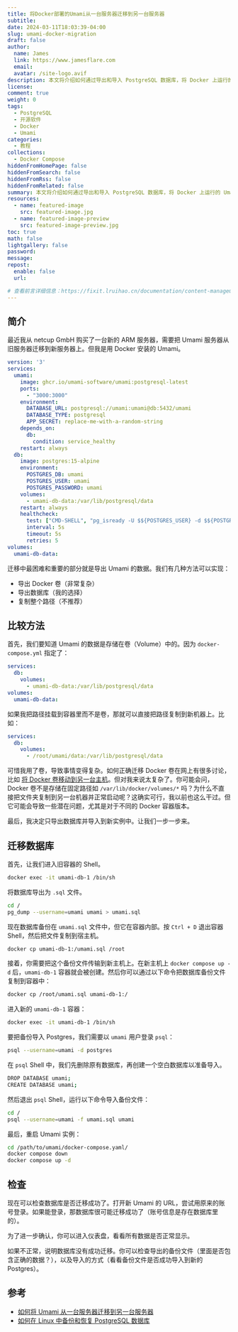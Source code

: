 ```yaml
---
title: 将Docker部署的Umami从一台服务器迁移到另一台服务器
subtitle:
date: 2024-03-11T18:03:39-04:00
slug: umami-docker-migration
draft: false
author:
  name: James
  link: https://www.jamesflare.com
  email:
  avatar: /site-logo.avif
description: 本文将介绍如何通过导出和导入 PostgreSQL 数据库，将 Docker 上运行的 Umami 服务器从一台机器迁移到另一台机器，确保在保留所有关键数据的同时实现平稳过渡。
license:
comment: true
weight: 0
tags:
  - PostgreSQL
  - 开源软件
  - Docker
  - Umami
categories:
  - 教程
collections:
  - Docker Compose
hiddenFromHomePage: false
hiddenFromSearch: false
hiddenFromRss: false
hiddenFromRelated: false
summary: 本文将介绍如何通过导出和导入 PostgreSQL 数据库，将 Docker 上运行的 Umami 服务器从一台机器迁移到另一台机器，确保在保留所有关键数据的同时实现平稳过渡。
resources:
  - name: featured-image
    src: featured-image.jpg
  - name: featured-image-preview
    src: featured-image-preview.jpg
toc: true
math: false
lightgallery: false
password:
message:
repost:
  enable: false
  url:

# 查看前言详细信息：https://fixit.lruihao.cn/documentation/content-management/introduction/#front-matter
---
```


<!--more-->

## 简介

最近我从 netcup GmbH 购买了一台新的 ARM 服务器，需要把 Umami 服务器从旧服务器迁移到新服务器上。但我是用 Docker 安装的 Umami。

```yaml
version: '3'
services:
  umami:
    image: ghcr.io/umami-software/umami:postgresql-latest
    ports:
      - "3000:3000"
    environment:
      DATABASE_URL: postgresql://umami:umami@db:5432/umami
      DATABASE_TYPE: postgresql
      APP_SECRET: replace-me-with-a-random-string
    depends_on:
      db:
        condition: service_healthy
    restart: always
  db:
    image: postgres:15-alpine
    environment:
      POSTGRES_DB: umami
      POSTGRES_USER: umami
      POSTGRES_PASSWORD: umami
    volumes:
      - umami-db-data:/var/lib/postgresql/data
    restart: always
    healthcheck:
      test: ["CMD-SHELL", "pg_isready -U $${POSTGRES_USER} -d $${POSTGRES_DB}"]
      interval: 5s
      timeout: 5s
      retries: 5
volumes:
  umami-db-data:
```

迁移中最困难和重要的部分就是导出 Umami 的数据。我们有几种方法可以实现：

- 导出 Docker 卷（非常复杂）
- 导出数据库（我的选择）
- 复制整个路径（不推荐）

## 比较方法

首先，我们要知道 Umami 的数据是存储在卷（Volume）中的。因为 `docker-compose.yml` 指定了：

```yaml
services:
  db:
    volumes:
      - umami-db-data:/var/lib/postgresql/data
volumes:
  umami-db-data:
```

如果我把路径挂载到容器里而不是卷，那就可以直接把路径复制到新机器上。比如：

```yaml
services:
  db:
    volumes:
      - /root/umami/data:/var/lib/postgresql/data
```

可惜我用了卷，导致事情变得复杂。如何正确迁移 Docker 卷在网上有很多讨论，比如 [将 Docker 卷移动到另一台主机](https://4sysops.com/archives/move-a-docker-volume-to-another-host/)。但对我来说太复杂了。你可能会问，Docker 卷不是存储在固定路径如 `/var/lib/docker/volumes/*` 吗？为什么不直接把文件夹复制到另一台机器并正常启动呢？这确实可行，我以前也这么干过。但它可能会导致一些潜在问题，尤其是对于不同的 Docker 容器版本。

最后，我决定只导出数据库并导入到新实例中。让我们一步一步来。

## 迁移数据库

首先，让我们进入旧容器的 Shell。

```bash
docker exec -it umami-db-1 /bin/sh
```

将数据库导出为 `.sql` 文件。

```bash
cd /
pg_dump --username=umami umami > umami.sql
```

现在数据库备份在 `umami.sql` 文件中，但它在容器内部。按 `Ctrl + D` 退出容器 Shell，然后把文件复制到宿主机。

```bash
docker cp umami-db-1:/umami.sql /root
```

接着，你需要把这个备份文件传输到新主机上。在新主机上 `docker compose up -d` 后，`umami-db-1` 容器就会被创建。然后你可以通过以下命令把数据库备份文件复制到容器中：

```bash
docker cp /root/umami.sql umami-db-1:/
```

进入新的 `umami-db-1` 容器：

```bash
docker exec -it umami-db-1 /bin/sh
```

要把备份导入 Postgres，我们需要以 `umami` 用户登录 `psql`：

```bash
psql --username=umami -d postgres
```

在 `psql` Shell 中，我们先删除原有数据库，再创建一个空白数据库以准备导入。

```bash
DROP DATABASE umami;
CREATE DATABASE umami;
```

然后退出 `psql` Shell，运行以下命令导入备份文件：

```bash
cd /
psql --username=umami -f umami.sql umami
```

最后，重启 Umami 实例：

```bash
cd /path/to/umami/docker-compose.yaml/
docker compose down
docker compose up -d
```

## 检查

现在可以检查数据库是否迁移成功了。打开新 Umami 的 URL，尝试用原来的账号登录。如果能登录，那数据库很可能迁移成功了（账号信息是存在数据库里的）。

为了进一步确认，你可以进入仪表盘，看看所有数据是否正常显示。

如果不正常，说明数据库没有成功迁移。你可以检查导出的备份文件（里面是否包含正确的数据？），以及导入的方式（看看备份文件是否成功导入到新的 Postgres）。

## 参考

- [如何将 Umami 从一台服务器迁移到另一台服务器](https://www.programonaut.com/how-to-migrate-umami-from-one-server-to-another/)
- [如何在 Linux 中备份和恢复 PostgreSQL 数据库](https://www.tecmint.com/backup-and-restore-postgresql-database/)